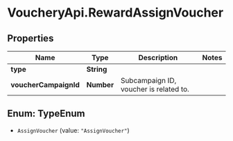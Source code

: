 # VoucheryApi.RewardAssignVoucher

## Properties

Name | Type | Description | Notes
------------ | ------------- | ------------- | -------------
**type** | **String** |  | 
**voucherCampaignId** | **Number** | Subcampaign ID, voucher is related to. | 



## Enum: TypeEnum


* `AssignVoucher` (value: `"AssignVoucher"`)




